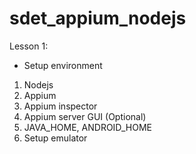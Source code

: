 # sdet_appium_nodejs

Lesson 1:
* Setup environment
1. Nodejs
2. Appium
3. Appium inspector
4. Appium server GUI (Optional)
5. JAVA_HOME, ANDROID_HOME
6. Setup emulator